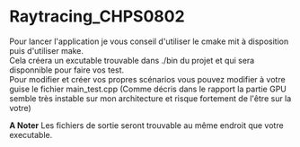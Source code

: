 # Raytracing_CHPS0802

Pour lancer l'application je vous conseil d'utiliser le cmake mit à disposition puis d'utiliser make. </br>
Cela créera un excutable trouvable dans ./bin du projet et qui sera disponnible pour faire vos test.</br>
Pour modifier et créer vos propres scénarios vous pouvez modifier à votre guise le fichier main_test.cpp (Comme décris dans le rapport la partie GPU semble très instable sur mon architecture et risque fortement de l'être sur la votre)

__A Noter__
Les fichiers de sortie seront trouvable au même endroit que votre executable.
